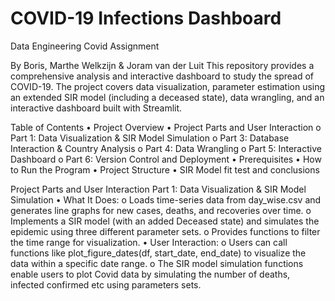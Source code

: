 # COVID-19 Infections Dashboard
Data Engineering Covid Assignment

By Boris, Marthe Welkzijn & Joram van der Luit
This repository provides a comprehensive analysis and interactive dashboard to study the spread of COVID-19. The project covers data visualization, parameter estimation using an extended SIR model (including a deceased state), data wrangling, and an interactive dashboard built with Streamlit.

Table of Contents
•	Project Overview
•	Project Parts and User Interaction 
  o	Part 1: Data Visualization & SIR Model Simulation
  o	Part 3: Database Interaction & Country Analysis
  o	Part 4: Data Wrangling
  o	Part 5: Interactive Dashboard
  o	Part 6: Version Control and Deployment
•	Prerequisites
•	How to Run the Program
•	Project Structure
•	SIR Model fit test and conclusions

Project Parts and User Interaction
Part 1: Data Visualization & SIR Model Simulation
•	What It Does:
o	Loads time-series data from day_wise.csv and generates line graphs for new cases, deaths, and recoveries over time.
o	Implements a SIR model (with an added Deceased state) and simulates the epidemic using three different parameter sets.
o	Provides functions to filter the time range for visualization.
•	User Interaction:
o	Users can call functions like plot_figure_dates(df, start_date, end_date) to visualize the data within a specific date range.
o	The SIR model simulation functions enable users to plot Covid data by simulating the number of deaths, infected confirmed etc using parameters sets.
